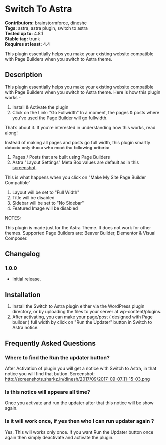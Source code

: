 # Switch To Astra #
**Contributors:** brainstormforce, dineshc  
**Tags:** astra, astra plugin, switch to astra  
**Tested up to:** 4.8.1  
**Stable tag:** trunk  
**Requires at least:** 4.4  

This plugin essentially helps you make your existing website compatible with Page Builders when you switch to Astra theme.

## Description ##

This plugin essentially helps you make your existing website compatible with Page Builders when you switch to Astra theme. Here is how this plugin works - 

1. Install & Activate the plugin
1. Click on the Link: "Go Fullwidth"
In a moment, the pages & posts where you've used the Page Builder will go fullwidth.

That’s about it. If you’re interested in understanding how this works, read along!

Instead of making all pages and posts go full width, this plugin smartly detects only those who meet the following criteria:

1. Pages / Posts that are built using Page Builders
1. Astra "Layout Settings" Meta Box values are default as in this <a href="https://cl.ly/mOHJ/170908103330.png">screenshot</a>. 

This is what happens when you click on "Make My Site Page Builder Compatible"

1. Layout will be set to "Full Width"
1. Title will be disabled
1. Sidebar will be set to "No Sidebar"
1. Featured Image will be disabled

NOTES: 

This plugin is made just for the Astra Theme. It does not work for other themes.
Supported Page Builders are: Beaver Builder, Elementor & Visual Composer.

## Changelog ##

### 1.0.0 ###
* Initial release.

## Installation ##

1. Install the Switch to Astra plugin either via the WordPress plugin directory, or by uploading the files to your server at wp-content/plugins.
2. After activating, you can make your page/post ( designed with Page builder ) full width by click on "Run the Updater" button in Switch to Astra notice.

## Frequently Asked Questions ##

### Where to find the Run the updater button? ###

After Activation of plugin you will get a notice with Switch to Astra, in that notice you will find that button. Screenshot: http://screenshots.sharkz.in/dinesh/2017/09/2017-09-07_11-15-03.png

### Is this notice will appeare all time? ###

Once you activate and run the updater after that this notice will be show again.

### Is it will work once, if yes then who I can run updater again ? ###

Yes, This will works only once. If you want Run the Updater button once again then simply deactivate and activate the plugin.
